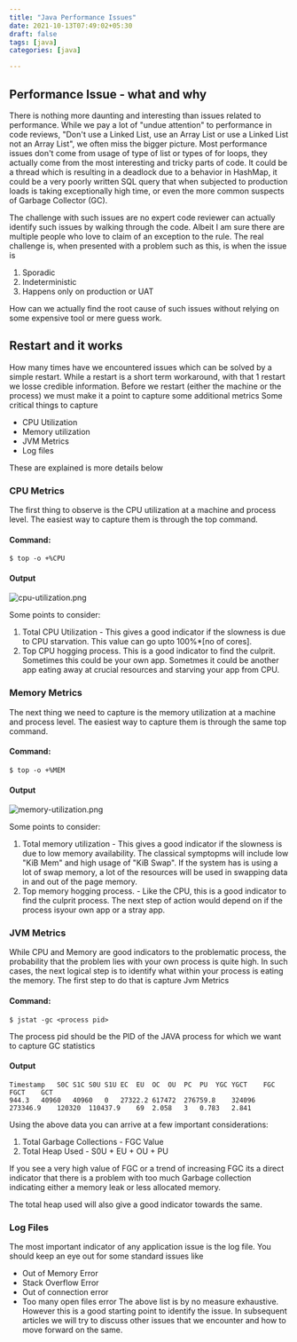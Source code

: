 ```yaml
---
title: "Java Performance Issues"
date: 2021-10-13T07:49:02+05:30
draft: false
tags: [java]
categories: [java]

---
```


## Performance Issue - what and why
There is nothing more daunting and interesting than issues related to performance. While we pay a lot of "undue attention" to performance in code reviews, "Don't use a Linked List, use an Array List or use a Linked List not an Array List", we often miss the bigger picture. 
Most performance issues don't come from usage of type of list or types of for loops, they actually come from the most interesting and tricky parts of code.
It could be a thread which is resulting in a deadlock due to a behavior in HashMap, it could be a very poorly written SQL query that when subjected to production loads is taking exceptionally high time, 
or even the more common suspects of Garbage Collector (GC).

The challenge with such issues are no expert code reviewer can actually identify such issues by walking through the code. Albeit I am sure there are multiple people who love to claim of an exception to the rule.
The real challenge is, when presented with a problem such as this, is when the issue is 

1.  Sporadic
2. Indeterministic
3. Happens only on production or UAT

How can we actually find the root cause of such issues without relying on some expensive tool or mere guess work.


## Restart and it works
How many times have we encountered issues which can be solved by a simple restart. While a restart is a short term workaround, with that 1 restart we losse credible information. Before we restart (either the machine or the process) we must make it a point to capture some additional metrics
Some critical things to capture 
 - CPU Utilization 
 - Memory utilization
 - JVM Metrics
 - Log files

These are explained is more details below

### CPU Metrics
The first thing to observe is the CPU utilization at a machine and process level. The easiest way to capture them is through the top command.
#### Command:
```
$ top -o +%CPU
```
#### Output
![cpu-utilization.png](/java-performance/cpu-utilization.png)

Some points to consider:
1. Total CPU Utilization - This gives a good indicator if the slowness is due to CPU starvation. This value can go upto 100%*[no of cores]. 
2. Top CPU hogging process. This is a good indicator to find the culprit. Sometimes this could be your own app. Sometmes it could be another app eating away at crucial resources and starving your app from CPU.

### Memory Metrics
The next thing we need to capture is the memory utilization at a machine and process level. The easiest way to capture them is through the same top command.
#### Command:
```
$ top -o +%MEM
```
#### Output
![memory-utilization.png](/java-performance/memory-utilization.png)

Some points to consider:
1. Total memory utilization - This gives a good indicator if the slowness is due to low memory availability. The classical symptopms will include low "KiB Mem" and high usage of "KiB Swap". If the system has is using a lot of swap memory, a lot of the resources will be used in swapping data in and out of the page memory. 
2. Top memory hogging process. - Like the CPU, this is a good indicator to find the culprit process. The next step of action would depend on if the process isyour own app or a stray app.


### JVM Metrics
While CPU and Memory are good indicators to the problematic process, the probability that the problem lies with your own process is quite high. In such cases, the next logical step is to identify what within your process is eating the memory. The first step to do that is capture Jvm Metrics
#### Command:
```
$ jstat -gc <process pid>
```
The process pid should be the PID of the JAVA process for which we want to capture GC statistics
#### Output
```
Timestamp	S0C	S1C	S0U	S1U	EC	EU	OC	OU	PC	PU	YGC	YGCT	FGC	FGCT	GCT
944.3	40960	40960	0	27322.2	617472	276759.8	324096	273346.9	120320	110437.9	69	2.058	3	0.783	2.841
```
Using the above data you can arrive at a few important considerations:
1. Total Garbage Collections - FGC Value
2. Total Heap Used - S0U + EU + OU + PU

If you see a very high value of FGC or a trend of increasing FGC its a direct indicator that there is a problem with too much Garbage collection indicating either a memory leak or less allocated memory.

The total heap used will also give a good indicator towards the same.

### Log Files
The most important indicator of any application issue is the log file. You should keep an eye out for some standard issues like 
 - Out of Memory Error
 - Stack Overflow Error
 - Out of connection error
 - Too many open files error
The above list is by no measure exhaustive. However this is a good starting point to identify the issue.
In subsequent articles we will try to discuss other issues that we encounter and how to move forward on the same.